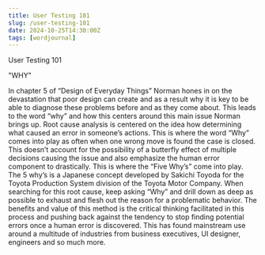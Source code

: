```yaml
---
title: User Testing 101
slug: /user-testing-101
date: 2024-10-25T14:30:00Z
tags: [wordjournal]
---
```



User Testing 101

"WHY"

In chapter 5 of “Design of Everyday Things” Norman hones in on the devastation that poor design can create and as a result why it is key to be able to diagnose these problems before and as they come about. This leads to the word “why” and how this centers around this main issue Norman brings up. Root cause analysis is centered on the idea how determining what caused an error in someone’s actions. This is where the word “Why” comes into play as often when one wrong move is found the case is closed. This doesn’t account for the possibility of a butterfly effect of multiple decisions causing the issue and also emphasize the human error component to drastically. This is where the “Five Why’s” come into play. The 5 why’s is a Japanese concept developed by Sakichi Toyoda for the Toyota Production System division of the Toyota Motor Company. When searching for this root cause, keep asking “Why” and drill down as deep as possible to exhaust and flesh out the reason for a problematic behavior. The benefits and value of this method is the critical thinking facilitated in this process and pushing back against the tendency to stop finding potential errors once a human error is discovered. This has found mainstream use around a multitude of industries from business executives, UI designer, engineers and so much more.
